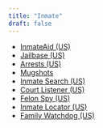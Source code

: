 ```yaml
---
title: "Inmate"
draft: false
---
```


- [InmateAid (US)](https://www.inmateaid.com)<br>
- [Jailbase (US)](http://www.jailbase.com/en/search/)<br>
- [Arrests (US)](http://www.arrests.org/)<br>
- [Mugshots](http://mugshots.com/search.html?t=g&q=)<br>
- [Inmate Search (US)](https://www.bop.gov/inmateloc/)<br>
- [Court Listener (US)](https://www.courtlistener.com)<br>
- [Felon Spy (US)](http://www.felonspy.com)<br>
- [Inmate Locator (US)](http://theinmatelocator.com)<br>
- [Family Watchdog (US)](http://www.familywatchdog.us)<br>
